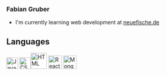   ### Fabian Gruber
  
 * I'm currently learning web development at [neuefische.de](https://www.neuefische.de/)
 
 
 ## Languages
<img src="https://upload.wikimedia.org/wikipedia/commons/d/d4/Javascript-shield.svg" alt="JavaScript" style="width:30px;"/>   <img src="https://upload.wikimedia.org/wikipedia/commons/d/d5/CSS3_logo_and_wordmark.svg" alt="CSS" style="width:30px;"/><img src="https://upload.wikimedia.org/wikipedia/commons/6/61/HTML5_logo_and_wordmark.svg" alt="HTML" style="width:42px;"/>   <img src="https://upload.wikimedia.org/wikipedia/commons/a/a7/React-icon.svg" alt="React" style="width:35px;"/> <img src="https://upload.wikimedia.org/wikipedia/commons/3/32/Mongo-db-logo.png" alt="MongoDB" style="width:35px;"/>
